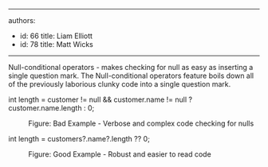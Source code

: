

---
authors:
  - id: 66
    title: Liam Elliott
  - id: 78
    title: Matt Wicks
---




<span class='intro'> ​Null-conditional operators - makes checking for null as easy as inserting a single question mark. The Null-conditional operators feature boils down all of the previously laborious clunky code into a single question mark.<br> </span>

<p class="ssw15-rteElement-CodeArea">int length = customer&#160;!= null &amp;&amp; customer.name != null&#160;? customer.name.length &#58; 0;&#160;&#160;</p><dd class="ssw15-rteElement-FigureBad">Figure&#58; Bad Example - Verbose and complex code checking for nulls<br></dd><p class="ssw15-rteElement-CodeArea">int length = customers?.name?.length ?? 0;<br></p><dd class="ssw15-rteElement-FigureGood">​​Figure&#58; Good Example - Robust and easier to read code<br></dd>


